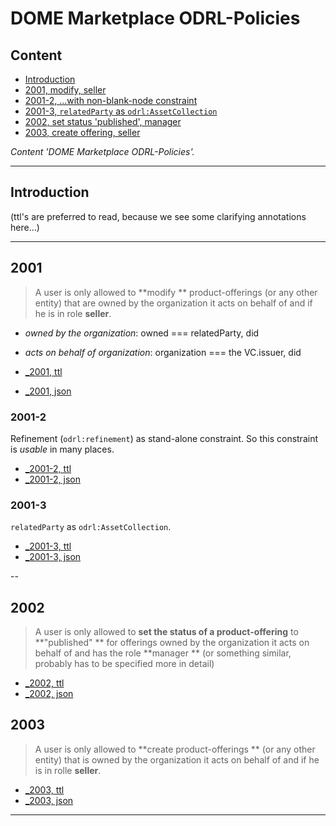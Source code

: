 # DOME Marketplace ODRL-Policies

## Content

- [Introduction](#introduction)
- [2001, modify, seller](#2001)
- [2001-2, ...with non-blank-node constraint](#2001-2)
- [2001-3, `relatedParty` as `odrl:AssetCollection`](#2001-3)
- [2002, set status 'published', manager](#2002)
- [2003, create offering, seller](#2003)

*Content 'DOME Marketplace ODRL-Policies'.*

---

## Introduction

(ttl's are preferred to read, because we see some clarifying annotations here...)

---

## 2001

> A user is only allowed to **modify
** product-offerings (or any other entity) that are owned by the organization it acts on behalf of and if he is in role
**seller**.

- *owned by the organization*: owned === relatedParty, did
- *acts on behalf of organization*: organization === the VC.issuer, did

- [_2001, ttl](../draft/_2001.ttl)
- [_2001, json](../draft/_2001.json)

### 2001-2

Refinement (`odrl:refinement`) as stand-alone constraint. So this constraint is *usable* in many places.

- [_2001-2, ttl](../draft/_2001-2.ttl)
- [_2001-2, json](../draft/_2001-2.json)

### 2001-3

`relatedParty` as `odrl:AssetCollection`.

- [_2001-3, ttl](../draft/_2001-3.ttl)
- [_2001-3, json](../draft/_2001-3.json)

--

## 2002

> A user is only allowed to **set the status of a product-offering** to **"published"
** for offerings owned by the organization it acts on behalf of and has the role **manager
** (or something similar, probably has to be specified more in detail)

- [_2002, ttl](../draft/_2002.ttl)
- [_2002, json](../draft/_2002.json)

## 2003

> A user is only allowed to **create product-offerings
** (or any other entity) that is owned by the organization it acts on behalf of and if he is in rolle **seller**.

- [_2003, ttl](../draft/_2003.ttl)
- [_2003, json](../draft/_2003.json)

---
